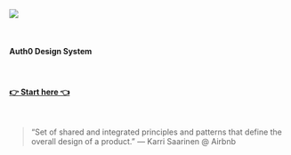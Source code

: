 <img src="https://raw.githubusercontent.com/auth0/cosmos/master/assets/cosmos.png">

&nbsp;&nbsp;

#### Auth0 Design System

&nbsp;&nbsp;

#### [👉 Start here 👈](https://auth0-cosmos.now.sh/docs)

&nbsp;&nbsp;

> “Set of shared and integrated principles and patterns that define the overall design of a product.” — Karri Saarinen @ Airbnb

&nbsp;&nbsp;
